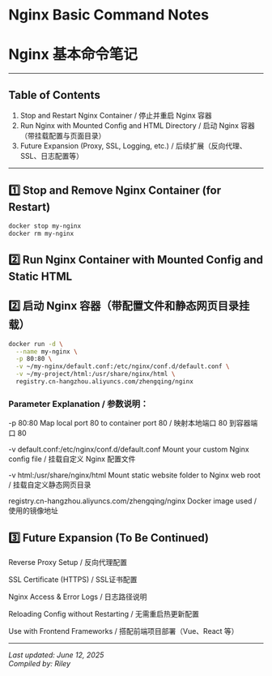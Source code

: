 # Nginx Basic Command Notes 
# Nginx 基本命令笔记

---

## Table of Contents  

1. Stop and Restart Nginx Container / 停止并重启 Nginx 容器  
2. Run Nginx with Mounted Config and HTML Directory / 启动 Nginx 容器（带挂载配置与页面目录）  
3. Future Expansion (Proxy, SSL, Logging, etc.) / 后续扩展（反向代理、SSL、日志配置等） 

---

## 1️⃣ Stop and Remove Nginx Container (for Restart) 

```bash
docker stop my-nginx
docker rm my-nginx
```

## 2️⃣ Run Nginx Container with Mounted Config and Static HTML
## 2️⃣ 启动 Nginx 容器（带配置文件和静态网页目录挂载）

```bash
docker run -d \
  --name my-nginx \
  -p 80:80 \
  -v ~/my-nginx/default.conf:/etc/nginx/conf.d/default.conf \
  -v ~/my-project/html:/usr/share/nginx/html \
  registry.cn-hangzhou.aliyuncs.com/zhengqing/nginx
```
### Parameter Explanation / 参数说明：

-p 80:80
    Map local port 80 to container port 80 / 映射本地端口 80 到容器端口 80

-v default.conf:/etc/nginx/conf.d/default.conf
    Mount your custom Nginx config file / 挂载自定义 Nginx 配置文件

-v html:/usr/share/nginx/html
    Mount static website folder to Nginx web root / 挂载自定义静态网页目录

registry.cn-hangzhou.aliyuncs.com/zhengqing/nginx
    Docker image used / 使用的镜像地址

## 3️⃣ Future Expansion (To Be Continued)

Reverse Proxy Setup / 反向代理配置

SSL Certificate (HTTPS) / SSL证书配置

Nginx Access & Error Logs / 日志路径说明

Reloading Config without Restarting / 无需重启热更新配置

Use with Frontend Frameworks / 搭配前端项目部署（Vue、React 等）

---

_Last updated: June 12, 2025_  
_Compiled by: Riley_

